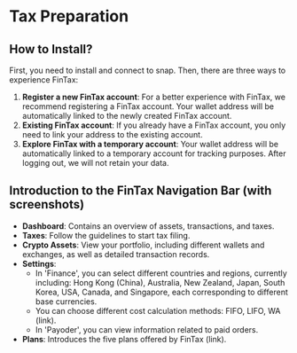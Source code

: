 # Tax Preparation

## How to Install?

First, you need to install and connect to snap. Then, there are three ways to experience FinTax:

1. **Register a new FinTax account**: For a better experience with FinTax, we recommend registering a FinTax account. Your wallet address will be automatically linked to the newly created FinTax account.
2. **Existing FinTax account**: If you already have a FinTax account, you only need to link your address to the existing account.
3. **Explore FinTax with a temporary account**: Your wallet address will be automatically linked to a temporary account for tracking purposes. After logging out, we will not retain your data.



## Introduction to the FinTax Navigation Bar (with screenshots)

* **Dashboard**: Contains an overview of assets, transactions, and taxes.
* **Taxes**: Follow the guidelines to start tax filing.
* **Crypto Assets**: View your portfolio, including different wallets and exchanges, as well as detailed transaction records.
* **Settings**:
  * In 'Finance', you can select different countries and regions, currently including: Hong Kong (China), Australia, New Zealand, Japan, South Korea, USA, Canada, and Singapore, each corresponding to different base currencies.
  * You can choose different cost calculation methods: FIFO, LIFO, WA (link).
  * In 'Payoder', you can view information related to paid orders.
* **Plans**: Introduces the five plans offered by FinTax (link).
